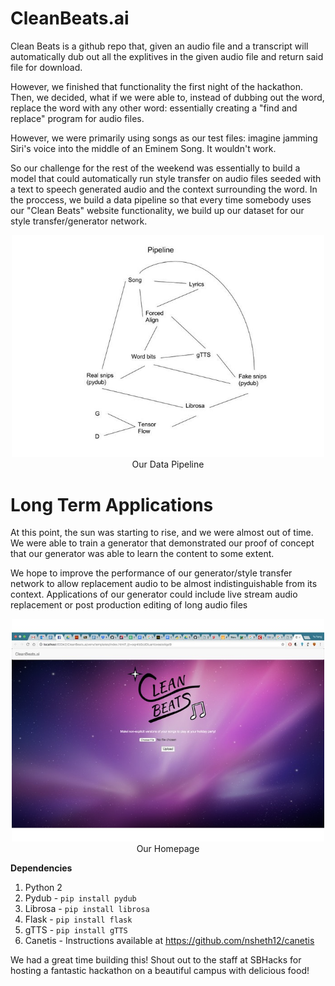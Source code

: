 # CleanBeats.ai
Clean Beats is a github repo that, given an audio file and a transcript
will automatically dub out all the explitives in the given audio file
and return said file for download.


However, we finished that functionality the first night of the hackathon. Then,
we decided, what if we were able to, instead of dubbing out the word, replace the
word with any other word: essentially creating a "find and replace" program for
audio files. 



However, we were primarily using songs as our test files: imagine
jamming Siri's voice into the middle of an Eminem Song. It wouldn't work.

So our challenge for the rest of the weekend was essentially to build a model
that could automatically run style transfer on audio files seeded with a text to
speech generated audio and the context surrounding the word. 
In the proccess, we build a data pipeline so that every time somebody uses
our "Clean Beats" website functionality, we build up our dataset for our 
style transfer/generator network. 

<p align="center">
  <img src="pictures/pipeline.jpg" width="500"/>
  <br>
  Our Data Pipeline
</p>


# Long Term Applications

At this point, the sun was starting to rise, and we were almost out of time.
We were able to train a generator that demonstrated our proof of concept that
our generator was able to learn the content to some extent. 

We hope to improve the performance of our generator/style transfer network
to allow replacement audio to be almost indistinguishable from its context.
Applications of our generator could include live stream audio replacement or
post production editing of long audio files


<p align="center">
  <img src="pictures/homepage.jpg" width="500"/>
  <br>
  Our Homepage
</p>


**Dependencies**

1. Python 2
2. Pydub - `pip install pydub`
3. Librosa - `pip install librosa`
4. Flask - `pip install flask`
5. gTTS - `pip install gTTS`
6. Canetis - Instructions available at https://github.com/nsheth12/canetis



We had a great time building this! Shout out to the staff at SBHacks for hosting
a fantastic hackathon on a beautiful campus with delicious food!

